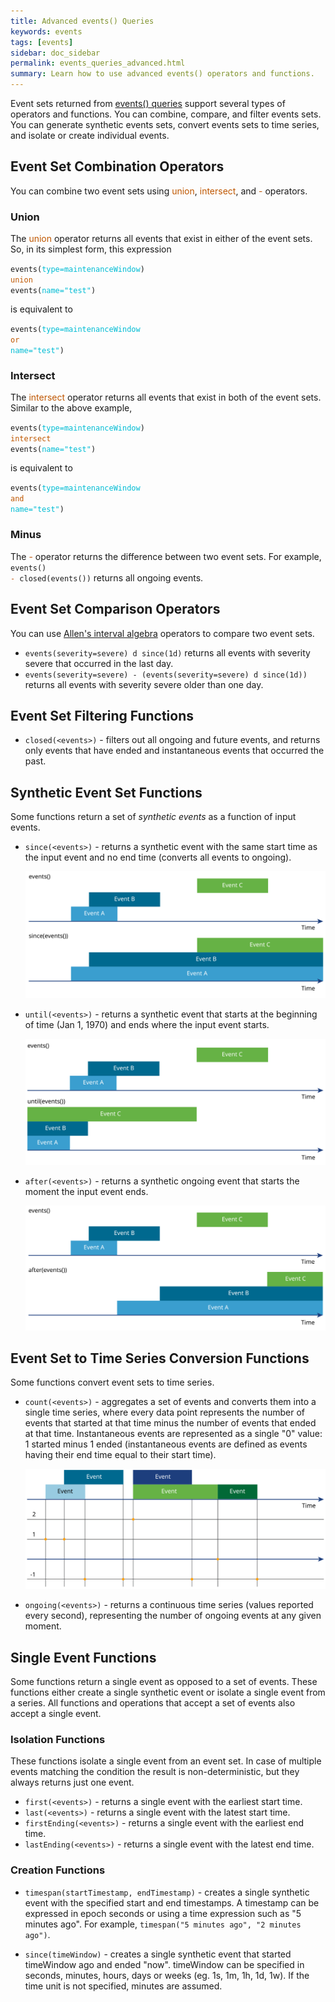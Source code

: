 ```yaml
---
title: Advanced events() Queries
keywords: events
tags: [events]
sidebar: doc_sidebar
permalink: events_queries_advanced.html
summary: Learn how to use advanced events() operators and functions.
---
```

Event sets returned from [events() queries](events_queries.html) support several types of operators and functions. You can combine, compare, and filter events sets. You can generate synthetic events sets, convert events sets to time series, and isolate or create individual events.

## Event Set Combination Operators

You can combine two event sets using <span style="color: #bf5700;">union</span>, <span style="color: #bf5700;">intersect</span>, and <span style="color: #bf5700;">-</span> operators.

### Union
The <span style="color: #bf5700;">union</span> operator returns all events that exist in either of the event sets. So, in its simplest form, this expression

<code>events(<span style="color: #00BCD4;">type=maintenanceWindow</span>) <span style="color: #bf5700;">union</span> events(<span style="color: #00BCD4;">name="test"</span>)</code>

is equivalent to

<code>events(<span style="color: #00BCD4;">type=maintenanceWindow</span> <span style="color: #bf5700;">or</span> <span style="color: #00BCD4;">name="test"</span>)</code>

### Intersect
The <span style="color: #bf5700;">intersect</span> operator returns all events that exist in both of the event sets. Similar to the above example,

<code>events(<span style="color: #00BCD4;">type=maintenanceWindow</span>) <span style="color: #bf5700;">intersect</span> events(<span style="color: #00BCD4;">name="test"</span>)</code>

is equivalent to

<code>events(<span style="color: #00BCD4;">type=maintenanceWindow</span> <span style="color: #bf5700;">and</span> <span style="color: #00BCD4;">name="test"</span>)</code>

### Minus
The <span style="color: #bf5700;">-</span> operator returns the difference between two event sets.  For example, <code>events() <span style="color: #bf5700;">-</span> closed(events())</code> returns all ongoing events.

## Event Set Comparison Operators

You can use [Allen's interval algebra](https://en.wikipedia.org/wiki/Allen%27s_interval_algebra) operators to compare two event sets.

- `events(severity=severe) d since(1d)` returns all events with severity severe that occurred in the last day.
- `events(severity=severe) - (events(severity=severe) d since(1d))` returns all events with severity severe older than one day.

## Event Set Filtering Functions

- `closed(<events>)` - filters out all ongoing and future events, and returns only events that have ended and instantaneous events that occurred the past.

## Synthetic Event Set Functions

Some functions return a set of *synthetic events* as a function of input events.

- `since(<events>)` - returns a synthetic event with the same start time as the input event and no end time (converts all events to ongoing).

  ![Events since](images/since_events.svg)
- `until(<events>)` - returns a synthetic event that starts at the beginning of time (Jan 1, 1970) and ends where the input event starts.

  ![Events until](images/until_events.svg)
- `after(<events>)` - returns a synthetic ongoing event that starts the moment the input event ends.

  ![Events after](images/after_events.svg)

## Event Set to Time Series Conversion Functions

Some functions convert event sets to time series.

- `count(<events>)` - aggregates a set of events and converts them into a single time series, where every data point represents the number of events that started at that time minus the number of events that ended at that time. Instantaneous events are represented as a single "0" value: 1 started minus 1 ended (instantaneous events are defined as events having their end time equal to their start time).

  ![Events count](images/count_events.svg)
- `ongoing(<events>)` - returns a continuous time series (values reported every second), representing the number of ongoing events at any given moment.

## Single Event Functions

Some functions return a single event as opposed to a set of events. These functions either create a single synthetic event or isolate a single event from a series. All functions and operations that accept a set of events also accept a single event.

### Isolation Functions

These functions isolate a single event from an event set. In case of multiple events matching the condition the result is non-deterministic, but they always returns just one event.

- `first(<events>)` - returns a single event with the earliest start time.
- `last(<events>)` - returns a single event with the latest start time.
- `firstEnding(<events>)` - returns a single event with the earliest end time.
- `lastEnding(<events>)` - returns a single event with the latest end time.

### Creation Functions

- `timespan(startTimestamp, endTimestamp)` - creates a single synthetic event with the specified start and end timestamps. A timestamp can be expressed in epoch seconds or using a time expression such as "5 minutes ago". For example, `timespan("5 minutes ago", "2 minutes ago")`.

- `since(timeWindow)` - creates a single synthetic event that started timeWindow ago and ended "now". timeWindow can be specified in seconds, minutes, hours, days or weeks (eg. 1s, 1m, 1h, 1d, 1w). If the time unit is not specified, minutes are assumed.
